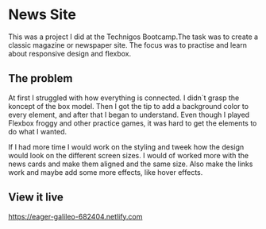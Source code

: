 # News Site

This was a project I did at the Technigos Bootcamp.The task was to create a classic magazine or newspaper site. The focus was to practise and learn about responsive design and flexbox.

## The problem

At first I struggled with how everything is connected. I didn´t grasp the koncept of the box model. Then I got the tip to add a background color to every element, and after that I began to understand. Even though I played Flexbox froggy and other practice games, it was hard to get the elements to do what I wanted.

If I had more time I would work on the styling and tweek how the design would look on the different screen sizes. I would of worked more with the news cards and make them aligned and the same size. Also make the links work and maybe add some more effects, like hover effects.

## View it live
https://eager-galileo-682404.netlify.com
